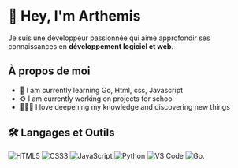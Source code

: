 # 👋 Hey, I'm Arthemis

Je suis une développeur passionnée qui aime approfondir ses connaissances en **développement logiciel et web**.

## À propos de moi
- 📖 I am currently learning Go, Html, css, Javascript
- ⚙️ I am currently working on projects for school
- 🧠👨‍💻 I love deepening my knowledge and discovering new things

## 🛠️ Langages et Outils
![HTML5](https://img.shields.io/badge/HTML5-orange?style=for-the-badge&logo=html5&logoColor=white)
![CSS3](https://img.shields.io/badge/CSS3-grey?style=for-the-badge&logo=css3&logoColor=white)
![JavaScript](https://img.shields.io/badge/JavaScript-yellow?style=for-the-badge&logo=javascript&logoColor=white)
![Python](https://img.shields.io/badge/Python-c6eb34?style=for-the-badge&logo=python&logoColor=white)
![VS Code](https://img.shields.io/badge/VS_Code-3496eb?style=for-the-badge&logo=visualstudiocode&logoColor=white)
![Go](https://img.shields.io/badge/Go-blue?style=for-the-badge&logo=go&logoColor=white).

